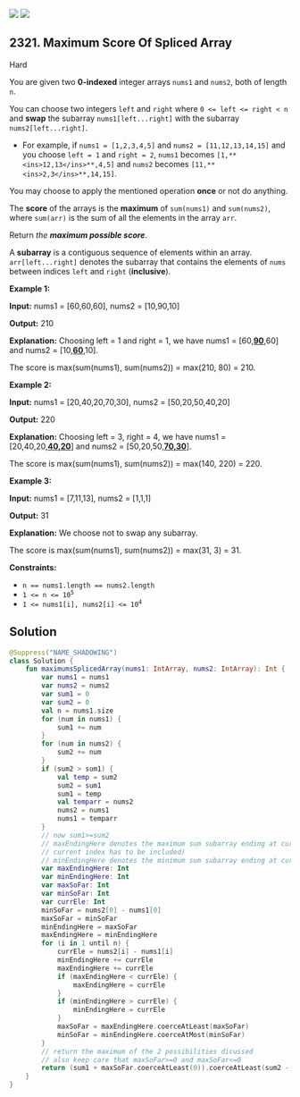 [![](https://img.shields.io/github/stars/javadev/LeetCode-in-Kotlin?label=Stars&style=flat-square)](https://github.com/javadev/LeetCode-in-Kotlin)
[![](https://img.shields.io/github/forks/javadev/LeetCode-in-Kotlin?label=Fork%20me%20on%20GitHub%20&style=flat-square)](https://github.com/javadev/LeetCode-in-Kotlin/fork)

## 2321\. Maximum Score Of Spliced Array

Hard

You are given two **0-indexed** integer arrays `nums1` and `nums2`, both of length `n`.

You can choose two integers `left` and `right` where `0 <= left <= right < n` and **swap** the subarray `nums1[left...right]` with the subarray `nums2[left...right]`.

*   For example, if `nums1 = [1,2,3,4,5]` and `nums2 = [11,12,13,14,15]` and you choose `left = 1` and `right = 2`, `nums1` becomes `[1,**<ins>12,13</ins>**,4,5]` and `nums2` becomes `[11,**<ins>2,3</ins>**,14,15]`.

You may choose to apply the mentioned operation **once** or not do anything.

The **score** of the arrays is the **maximum** of `sum(nums1)` and `sum(nums2)`, where `sum(arr)` is the sum of all the elements in the array `arr`.

Return _the **maximum possible score**_.

A **subarray** is a contiguous sequence of elements within an array. `arr[left...right]` denotes the subarray that contains the elements of `nums` between indices `left` and `right` (**inclusive**).

**Example 1:**

**Input:** nums1 = [60,60,60], nums2 = [10,90,10]

**Output:** 210

**Explanation:** Choosing left = 1 and right = 1, we have nums1 = [60,<ins>**90**</ins>,60] and nums2 = [10,<ins>**60**</ins>,10].

The score is max(sum(nums1), sum(nums2)) = max(210, 80) = 210.

**Example 2:**

**Input:** nums1 = [20,40,20,70,30], nums2 = [50,20,50,40,20]

**Output:** 220

**Explanation:** Choosing left = 3, right = 4, we have nums1 = [20,40,20,<ins>**40,20**</ins>] and nums2 = [50,20,50,<ins>**70,30**</ins>].

The score is max(sum(nums1), sum(nums2)) = max(140, 220) = 220. 

**Example 3:**

**Input:** nums1 = [7,11,13], nums2 = [1,1,1]

**Output:** 31

**Explanation:** We choose not to swap any subarray.

The score is max(sum(nums1), sum(nums2)) = max(31, 3) = 31. 

**Constraints:**

*   `n == nums1.length == nums2.length`
*   <code>1 <= n <= 10<sup>5</sup></code>
*   <code>1 <= nums1[i], nums2[i] <= 10<sup>4</sup></code>

## Solution

```kotlin
@Suppress("NAME_SHADOWING")
class Solution {
    fun maximumsSplicedArray(nums1: IntArray, nums2: IntArray): Int {
        var nums1 = nums1
        var nums2 = nums2
        var sum1 = 0
        var sum2 = 0
        val n = nums1.size
        for (num in nums1) {
            sum1 += num
        }
        for (num in nums2) {
            sum2 += num
        }
        if (sum2 > sum1) {
            val temp = sum2
            sum2 = sum1
            sum1 = temp
            val temparr = nums2
            nums2 = nums1
            nums1 = temparr
        }
        // now sum1>=sum2
        // maxEndingHere denotes the maximum sum subarray ending at current index(ie. element at
        // current index has to be included)
        // minEndingHere denotes the minimum sum subarray ending at current index
        var maxEndingHere: Int
        var minEndingHere: Int
        var maxSoFar: Int
        var minSoFar: Int
        var currEle: Int
        minSoFar = nums2[0] - nums1[0]
        maxSoFar = minSoFar
        minEndingHere = maxSoFar
        maxEndingHere = minEndingHere
        for (i in 1 until n) {
            currEle = nums2[i] - nums1[i]
            minEndingHere += currEle
            maxEndingHere += currEle
            if (maxEndingHere < currEle) {
                maxEndingHere = currEle
            }
            if (minEndingHere > currEle) {
                minEndingHere = currEle
            }
            maxSoFar = maxEndingHere.coerceAtLeast(maxSoFar)
            minSoFar = minEndingHere.coerceAtMost(minSoFar)
        }
        // return the maximum of the 2 possibilities dicussed
        // also keep care that maxSoFar>=0 and maxSoFar<=0
        return (sum1 + maxSoFar.coerceAtLeast(0)).coerceAtLeast(sum2 - 0.coerceAtMost(minSoFar))
    }
}
```